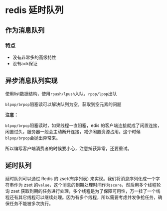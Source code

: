 # redis 延时队列

## 作为消息队列

### 特点

- 没有非常多的高级特性
- 没有ack保证

## 异步消息队列实现

使用list数据结构，使用`rpush/lpush`入队，`rpop/lpop`出队

`blpop/brpop`阻塞读可以解决队列为空，获取到空元素的问题

**注意：**

`blpop/brpop`阻塞读时，如果线程一直阻塞，edis 的客户端连接就成了闲置连接，闲置过久，服务器一般会主动断开连接，减少闲置资源占用。这个时候`blpop/brpop`会抛出异常来。

所以编写客户端消费者的时候要小心，注意捕获异常，还要重试。



## 延时队列

延时队列可以通过 Redis 的 zset(有序列表) 来实现。我们将消息序列化成一个字符串作为 zset 的`value`，这个消息的到期处理时间作为`score`，然后用多个线程轮询 zset 获取到期的任务进行处理，多个线程是为了保障可用性，万一挂了一个线程还有其它线程可以继续处理。因为有多个线程，所以需要考虑并发争抢任务，确保任务不能被多次执行。



